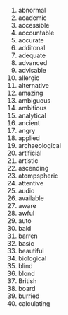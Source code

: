 1. abnormal
2. academic
3. accessible
4. accountable
5. accurate
6. additonal
7. adequate
8. advanced
9. advisable
10. allergic
11. alternative
12. amazing
13. ambiguous
14. ambitious
15. analytical
16. ancient
17. angry
18. applied
19. archaeological
20. artificial
21. artistic
22. ascending
23. atompspheric
24. attentive
25. audio
26. available
27. aware
28. awful
29. auto
30. bald
31. barren
32. basic
33. beautiful
34. biological
35. blind
36. blond
37. British
38. board
39. burried
40. calculating
